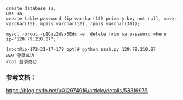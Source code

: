     create database sa;
    use sa;
    create table password (ip varchar(15) primary key not null, muser varchar(15), mpass varchar(30), rpass varchar(30));

    mysql -uroot -p1Qaz2Wsx3Edc -e 'delete from sa.password where ip="120.79.210.87";'

    [root@ip-172-31-17-178 opt]# python zssh.py 120.79.210.87
    www 登录成功
    root 登录成功

### 参考文档：

https://blog.csdn.net/u012974916/article/details/53316976
